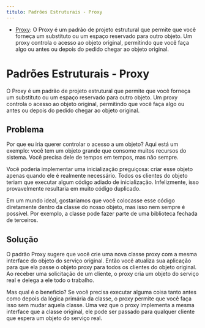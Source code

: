```yaml
---
titulo: Padrões Estruturais - Proxy
---
```

- [Proxy](https://refactoring.guru/pt-br/design-patterns/proxy): O Proxy é um padrão de projeto estrutural que permite que você forneça um substituto ou um espaço reservado para outro objeto. Um proxy controla o acesso ao objeto original, permitindo que você faça algo ou antes ou depois do pedido chegar ao objeto original.

# Padrões Estruturais - Proxy

O Proxy é um padrão de projeto estrutural que permite que você forneça um substituto ou um espaço reservado para outro objeto. Um proxy controla o acesso ao objeto original, permitindo que você faça algo ou antes ou depois do pedido chegar ao objeto original.

## Problema

Por que eu iria querer controlar o acesso a um objeto? Aqui está um exemplo: você tem um objeto grande que consome muitos recursos do sistema. Você precisa dele de tempos em tempos, mas não sempre.

Você poderia implementar uma inicialização preguiçosa: criar esse objeto apenas quando ele é realmente necessário. Todos os clientes do objeto teriam que executar algum código adiado de inicialização. Infelizmente, isso provavelmente resultaria em muito código duplicado.

Em um mundo ideal, gostaríamos que você colocasse esse código diretamente dentro da classe do nosso objeto, mas isso nem sempre é possível. Por exemplo, a classe pode fazer parte de uma biblioteca fechada de terceiros.

## Solução

O padrão Proxy sugere que você crie uma nova classe proxy com a mesma interface do objeto do serviço original. Então você atualiza sua aplicação para que ela passe o objeto proxy para todos os clientes do objeto original. Ao receber uma solicitação de um cliente, o proxy cria um objeto do serviço real e delega a ele todo o trabalho.

Mas qual é o benefício? Se você precisa executar alguma coisa tanto antes como depois da lógica primária da classe, o proxy permite que você faça isso sem mudar aquela classe. Uma vez que o proxy implementa a mesma interface que a classe original, ele pode ser passado para qualquer cliente que espera um objeto do serviço real.
